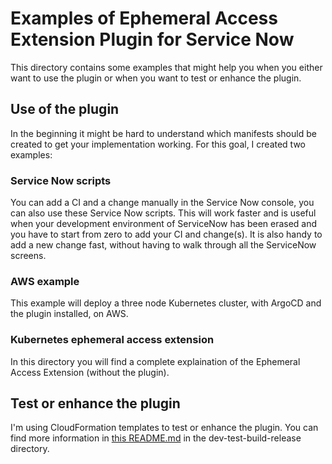 # Examples of Ephemeral Access Extension Plugin for Service Now

This directory contains some examples that might help you when you either want
to use the plugin or when you want to test or enhance the plugin.

## Use of the plugin

In the beginning it might be hard to understand which manifests should be
created to get your implementation working. For this goal, I created two
examples:

### Service Now scripts

You can add a CI and a change manually in the Service Now console, you can also
use these Service Now scripts. This will work faster and is useful when your
development environment of ServiceNow has been erased and you have to start from
zero to add your CI and change(s). It is also handy to add a new change fast,
without having to walk through all the ServiceNow screens.

### AWS example

This example will deploy a three node Kubernetes cluster, with ArgoCD and the
plugin installed, on AWS.

### Kubernetes ephemeral access extension

In this directory you will find a complete explaination of the Ephemeral Access
Extension (without the plugin).

## Test or enhance the plugin

I'm using CloudFormation templates to test or enhance the plugin. You can find
more information in [this README.md](./dev-test-build-release/README.md) in the
dev-test-build-release directory.
